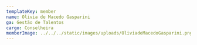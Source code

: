 ```yaml
---
templateKey: member
name: Olivia de Macedo Gasparini
ga: Gestão de Talentos
cargo: Conselheira
memberImage: ../../../static/images/uploads/OliviadeMacedoGasparini.png
---
```

